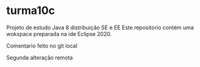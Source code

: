 # turma10c
Projeto de estudo Java 8 distribuição SE e EE
Este repositorio contém uma wokspace preparada na ide Eclipse 2020.

Comentario feito no git local

Segunda alteração remota

